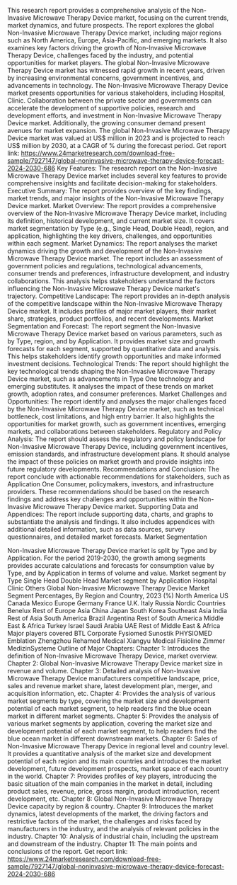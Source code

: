 This research report provides a comprehensive analysis of the Non-Invasive Microwave Therapy Device market, focusing on the current trends, market dynamics, and future prospects. The report explores the global Non-Invasive Microwave Therapy Device market, including major regions such as North America, Europe, Asia-Pacific, and emerging markets. It also examines key factors driving the growth of Non-Invasive Microwave Therapy Device, challenges faced by the industry, and potential opportunities for market players.
The global Non-Invasive Microwave Therapy Device market has witnessed rapid growth in recent years, driven by increasing environmental concerns, government incentives, and advancements in technology. The Non-Invasive Microwave Therapy Device market presents opportunities for various stakeholders, including Hospital, Clinic. Collaboration between the private sector and governments can accelerate the development of supportive policies, research and development efforts, and investment in Non-Invasive Microwave Therapy Device market. Additionally, the growing consumer demand present avenues for market expansion.
The global Non-Invasive Microwave Therapy Device market was valued at US$ million in 2023 and is projected to reach US$ million by 2030, at a CAGR of % during the forecast period.
Get report link: https://www.24marketresearch.com/download-free-sample/7927147/global-noninvasive-microwave-therapy-device-forecast-2024-2030-686 
Key Features:
The research report on the Non-Invasive Microwave Therapy Device market includes several key features to provide comprehensive insights and facilitate decision-making for stakeholders.
Executive Summary: The report provides overview of the key findings, market trends, and major insights of the Non-Invasive Microwave Therapy Device market.
Market Overview: The report provides a comprehensive overview of the Non-Invasive Microwave Therapy Device market, including its definition, historical development, and current market size. It covers market segmentation by Type (e.g., Single Head, Double Head), region, and application, highlighting the key drivers, challenges, and opportunities within each segment.
Market Dynamics: The report analyses the market dynamics driving the growth and development of the Non-Invasive Microwave Therapy Device market. The report includes an assessment of government policies and regulations, technological advancements, consumer trends and preferences, infrastructure development, and industry collaborations. This analysis helps stakeholders understand the factors influencing the Non-Invasive Microwave Therapy Device market's trajectory.
Competitive Landscape: The report provides an in-depth analysis of the competitive landscape within the Non-Invasive Microwave Therapy Device market. It includes profiles of major market players, their market share, strategies, product portfolios, and recent developments.
Market Segmentation and Forecast: The report segment the Non-Invasive Microwave Therapy Device market based on various parameters, such as by Type, region, and by Application. It provides market size and growth forecasts for each segment, supported by quantitative data and analysis. This helps stakeholders identify growth opportunities and make informed investment decisions.
Technological Trends: The report should highlight the key technological trends shaping the Non-Invasive Microwave Therapy Device market, such as advancements in Type One technology and emerging substitutes. It analyses the impact of these trends on market growth, adoption rates, and consumer preferences.
Market Challenges and Opportunities: The report identify and analyses the major challenges faced by the Non-Invasive Microwave Therapy Device market, such as technical bottleneck, cost limitations, and high entry barrier. It also highlights the opportunities for market growth, such as government incentives, emerging markets, and collaborations between stakeholders.
Regulatory and Policy Analysis: The report should assess the regulatory and policy landscape for Non-Invasive Microwave Therapy Device, including government incentives, emission standards, and infrastructure development plans. It should analyse the impact of these policies on market growth and provide insights into future regulatory developments.
Recommendations and Conclusion: The report conclude with actionable recommendations for stakeholders, such as Application One Consumer, policymakers, investors, and infrastructure providers. These recommendations should be based on the research findings and address key challenges and opportunities within the Non-Invasive Microwave Therapy Device market.
Supporting Data and Appendices: The report include supporting data, charts, and graphs to substantiate the analysis and findings. It also includes appendices with additional detailed information, such as data sources, survey questionnaires, and detailed market forecasts.
Market Segmentation

Non-Invasive Microwave Therapy Device market is split by Type and by Application. For the period 2019-2030, the growth among segments provides accurate calculations and forecasts for consumption value by Type, and by Application in terms of volume and value.
Market segment by Type
Single Head
Double Head
Market segment by Application
Hospital
Clinic
Others
Global Non-Invasive Microwave Therapy Device Market Segment Percentages, By Region and Country, 2023 (%)
North America
US
Canada
Mexico
Europe
Germany
France
U.K.
Italy
Russia
Nordic Countries
Benelux
Rest of Europe
Asia
China
Japan
South Korea
Southeast Asia
India
Rest of Asia
South America
Brazil
Argentina
Rest of South America
Middle East & Africa
Turkey
Israel
Saudi Arabia
UAE
Rest of Middle East & Africa
Major players covered
BTL Corporate
Fysiomed
Sunostik
PHYSIOMED
Emblation
Zhengzhou Rehamed Medical
Xiangyu Medical
Fisioline
Zimmer MedizinSysteme
Outline of Major Chapters:
Chapter 1: Introduces the definition of Non-Invasive Microwave Therapy Device, market overview.
Chapter 2: Global Non-Invasive Microwave Therapy Device market size in revenue and volume.
Chapter 3: Detailed analysis of Non-Invasive Microwave Therapy Device manufacturers competitive landscape, price, sales and revenue market share, latest development plan, merger, and acquisition information, etc.
Chapter 4: Provides the analysis of various market segments by type, covering the market size and development potential of each market segment, to help readers find the blue ocean market in different market segments.
Chapter 5: Provides the analysis of various market segments by application, covering the market size and development potential of each market segment, to help readers find the blue ocean market in different downstream markets.
Chapter 6: Sales of Non-Invasive Microwave Therapy Device in regional level and country level. It provides a quantitative analysis of the market size and development potential of each region and its main countries and introduces the market development, future development prospects, market space of each country in the world.
Chapter 7: Provides profiles of key players, introducing the basic situation of the main companies in the market in detail, including product sales, revenue, price, gross margin, product introduction, recent development, etc.
Chapter 8: Global Non-Invasive Microwave Therapy Device capacity by region & country.
Chapter 9: Introduces the market dynamics, latest developments of the market, the driving factors and restrictive factors of the market, the challenges and risks faced by manufacturers in the industry, and the analysis of relevant policies in the industry.
Chapter 10: Analysis of industrial chain, including the upstream and downstream of the industry.
Chapter 11: The main points and conclusions of the report.
Get report link: https://www.24marketresearch.com/download-free-sample/7927147/global-noninvasive-microwave-therapy-device-forecast-2024-2030-686 
